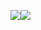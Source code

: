 [![](https://github-readme-stats.vercel.app/api/top-langs/?username=gaoyang&layout=compact&langs_count=10&hide_title=1&hide_border=1&role=OWNER,COLLABORATOR)](https://github.com/gaoyang)[![](https://github-readme-stats.vercel.app/api/?username=gaoyang&show_icons=true&count_private=true&hide_title=1&line_height=28&hide_border=1&card_width=450&role=OWNER,COLLABORATOR)](https://github.com/gaoyang)